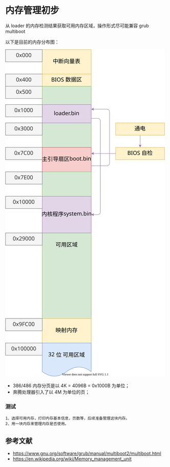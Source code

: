 # 内存管理初步

从 loader 的内存检测结果获取可用内存区域，操作形式尽可能兼容 grub multiboot

以下是目前的内存分布图：

![](./images/memory_map_01.drawio.svg)

- 386/486 内存分页是以 4K = 4096B = 0x1000B 为单位；
- 奔腾处理器引入了以 4M 为单位的页；

### 测试
    1、选择可用内存，打印内存基本信息，页数等，后续准备管理这块内存。
    2、用一块内存来管理内存是否使用。

## 参考文献

- <https://www.gnu.org/software/grub/manual/multiboot2/multiboot.html>
- <https://en.wikipedia.org/wiki/Memory_management_unit>